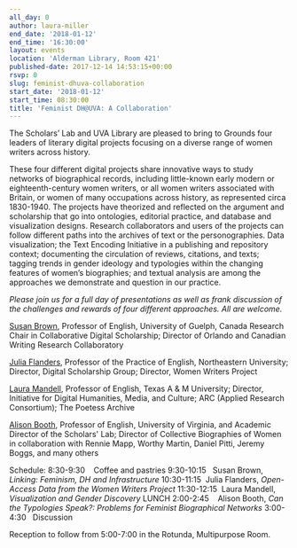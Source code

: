 ```yaml
---
all_day: 0
author: laura-miller
end_date: '2018-01-12'
end_time: '16:30:00'
layout: events
location: 'Alderman Library, Room 421'
published-date: 2017-12-14 14:53:15+00:00
rsvp: 0
slug: feminist-dhuva-collaboration
start_date: '2018-01-12'
start_time: 08:30:00
title: 'Feminist DH@UVA: A Collaboration'
---
```


The Scholars’ Lab and UVA Library are pleased to bring to Grounds four leaders of literary digital projects focusing on a diverse range of women writers across history.

These four different digital projects share innovative ways to study networks of biographical records, including little-known early modern or eighteenth-century women writers, or all women writers associated with Britain, or women of many occupations across history, as represented circa 1830-1940. The projects have theorized and reflected on the argument and scholarship that go into ontologies, editorial practice, and database and visualization designs. Research collaborators and users of the projects can follow different paths into the archives of text or the personographies. Data visualization; the Text Encoding Initiative in a publishing and repository context; documenting the circulation of reviews, citations, and texts; tagging trends in gender ideology and typologies within the changing features of women’s biographies; and textual analysis are among the approaches we demonstrate and question in our practice.

_Please join us for a full day of presentations as well as frank discussion of the challenges and rewards of four different approaches. All are welcome._

[Susan Brown](http://www.uoguelph.ca/~sbrown/#about), Professor of English, University of Guelph, Canada Research Chair in Collaborative Digital Scholarship; Director of Orlando and Canadian Writing Research Collaboratory

[Julia Flanders](https://www.northeastern.edu/cssh/faculty/julia-flanders), Professor of the Practice of English, Northeastern University; Director, Digital Scholarship Group; Director, Women Writers Project

[Laura Mandell](https://english.tamu.edu/dr-laura-mandell/), Professor of English, Texas A & M University; Director, Initiative for Digital Humanities, Media, and Culture; ARC (Applied Research Consortium); The Poetess Archive

[Alison Booth](http://www.engl.virginia.edu/people/ab6j), Professor of English, University of Virginia, and Academic Director of the Scholars' Lab; Director of Collective Biographies of Women  in collaboration with Rennie Mapp, Worthy Martin, Daniel Pitti, Jeremy Boggs, and many others

Schedule:
8:30-9:30    Coffee and pastries
9:30-10:15   Susan Brown, _Linking: Feminism, DH and Infrastructure_
10:30-11:15  Julia Flanders, _Open-Access Data from the Women Writers Project_
11:30-12:15  Laura Mandell, _Visualization and Gender Discovery_
LUNCH
2:00-2:45    Alison Booth, _Can the Typologies Speak?: Problems for Feminist Biographical Networks_
3:00-4:30   Discussion

Reception to follow from 5:00-7:00 in the Rotunda, Multipurpose Room.
